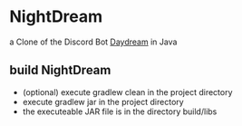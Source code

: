 # NightDream
a Clone of the Discord Bot [Daydream](https://gitlab.com/botstudio/daydream) in Java

## build NightDream
* (optional) execute gradlew clean in the project directory
* execute gradlew jar in the project directory
* the executeable JAR file is in the directory build/libs
